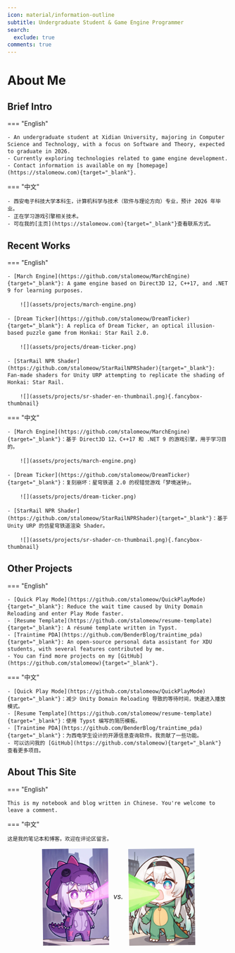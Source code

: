 ```yaml
---
icon: material/information-outline
subtitle: Undergraduate Student & Game Engine Programmer
search:
  exclude: true
comments: true
---
```


# About Me

## Brief Intro

=== "English"

    - An undergraduate student at Xidian University, majoring in Computer Science and Technology, with a focus on Software and Theory, expected to graduate in 2026.
    - Currently exploring technologies related to game engine development.
    - Contact information is available on my [homepage](https://stalomeow.com){target="_blank"}.

=== "中文"

    - 西安电子科技大学本科生，计算机科学与技术（软件与理论方向）专业，预计 2026 年毕业。
    - 正在学习游戏引擎相关技术。
    - 可在我的[主页](https://stalomeow.com){target="_blank"}查看联系方式。

## Recent Works

=== "English"

    - [March Engine](https://github.com/stalomeow/MarchEngine){target="_blank"}: A game engine based on Direct3D 12, C++17, and .NET 9 for learning purposes.

        ![](assets/projects/march-engine.png)

    - [Dream Ticker](https://github.com/stalomeow/DreamTicker){target="_blank"}: A replica of Dream Ticker, an optical illusion-based puzzle game from Honkai: Star Rail 2.0.

        ![](assets/projects/dream-ticker.png)

    - [StarRail NPR Shader](https://github.com/stalomeow/StarRailNPRShader){target="_blank"}: Fan-made shaders for Unity URP attempting to replicate the shading of Honkai: Star Rail.

        ![](assets/projects/sr-shader-en-thumbnail.png){.fancybox-thumbnail}

=== "中文"

    - [March Engine](https://github.com/stalomeow/MarchEngine){target="_blank"}：基于 Direct3D 12、C++17 和 .NET 9 的游戏引擎，用于学习目的。

        ![](assets/projects/march-engine.png)

    - [Dream Ticker](https://github.com/stalomeow/DreamTicker){target="_blank"}：复刻崩坏：星穹铁道 2.0 的视错觉游戏「梦境迷钟」。

        ![](assets/projects/dream-ticker.png)

    - [StarRail NPR Shader](https://github.com/stalomeow/StarRailNPRShader){target="_blank"}：基于 Unity URP 的仿星穹铁道渲染 Shader。

        ![](assets/projects/sr-shader-cn-thumbnail.png){.fancybox-thumbnail}

## Other Projects

=== "English"

    - [Quick Play Mode](https://github.com/stalomeow/QuickPlayMode){target="_blank"}: Reduce the wait time caused by Unity Domain Reloading and enter Play Mode faster.
    - [Resume Template](https://github.com/stalomeow/resume-template){target="_blank"}: A résumé template written in Typst.
    - [Traintime PDA](https://github.com/BenderBlog/traintime_pda){target="_blank"}: An open-source personal data assistant for XDU students, with several features contributed by me.
    - You can find more projects on my [GitHub](https://github.com/stalomeow){target="_blank"}.

=== "中文"

    - [Quick Play Mode](https://github.com/stalomeow/QuickPlayMode){target="_blank"}：减少 Unity Domain Reloading 导致的等待时间，快速进入播放模式。
    - [Resume Template](https://github.com/stalomeow/resume-template){target="_blank"}：使用 Typst 编写的简历模板。
    - [Traintime PDA](https://github.com/BenderBlog/traintime_pda){target="_blank"}：为西电学生设计的开源信息查询软件。我贡献了一些功能。
    - 可以访问我的 [GitHub](https://github.com/stalomeow){target="_blank"} 查看更多项目。

## About This Site

=== "English"

    This is my notebook and blog written in Chinese. You're welcome to leave a comment.

=== "中文"

    这是我的笔记本和博客。欢迎在评论区留言。

<style>
@keyframes shake {
  0% { transform: translate(1px, 1px) rotate(0deg); }
  10% { transform: translate(-1px, -2px) rotate(-1deg); }
  20% { transform: translate(-3px, 0px) rotate(1deg); }
  30% { transform: translate(3px, 2px) rotate(0deg); }
  40% { transform: translate(1px, -1px) rotate(1deg); }
  50% { transform: translate(-1px, 2px) rotate(-1deg); }
  60% { transform: translate(-3px, 1px) rotate(0deg); }
  70% { transform: translate(3px, 1px) rotate(-1deg); }
  80% { transform: translate(-1px, -1px) rotate(1deg); }
  90% { transform: translate(1px, 2px) rotate(0deg); }
  100% { transform: translate(1px, -2px) rotate(-1deg); }
}

.character-container {
  display: flex;
  flex-wrap: nowrap;
  gap: 0.75rem;
  justify-content: center;
  align-items: center;
}

.character-container img {
  flex: 1 1 0;
  min-width: 0;
  max-width: 150px;
  animation: shake 0.5s linear infinite;
  user-select: none;
}

.vs-text {
  flex: 0 0 auto;
  font-size: 1.0rem;
  font-style: italic;
  text-align: center;
  user-select: none;
}
</style>

<div class="character-container">
  <img src="assets/castorice.jpg" class="no-fancybox" alt="castorice">
  <div class="vs-text">vs.</div>
  <img src="assets/firefly.jpg" class="no-fancybox" alt="firefly">
</div>